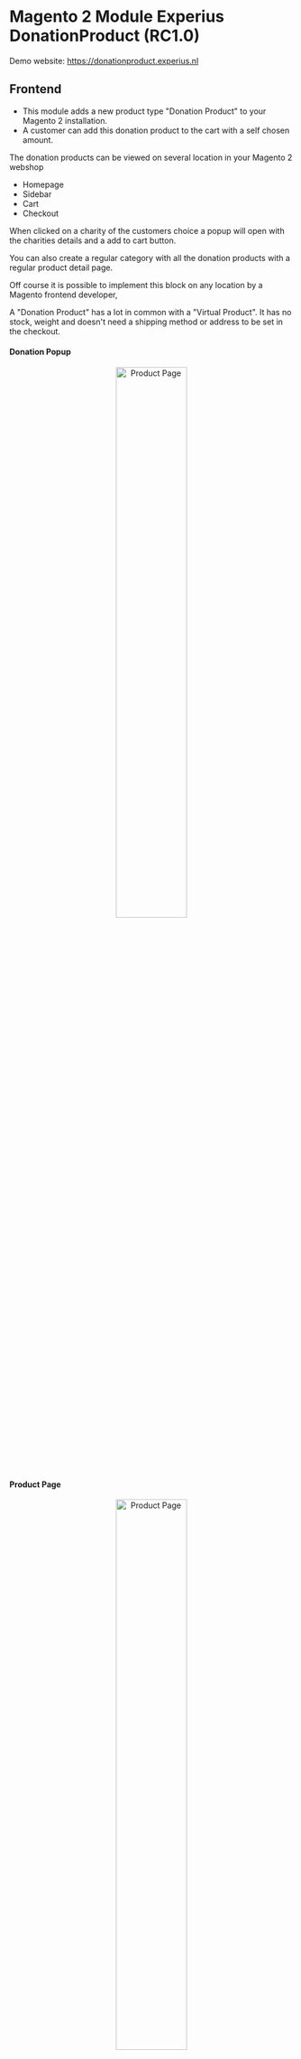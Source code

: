 <h1>Magento 2 Module Experius DonationProduct (RC1.0)</h1>

Demo website: https://donationproduct.experius.nl

<h2>Frontend</h2>

- This module adds a new product type "Donation Product" to your Magento 2 installation.
- A customer can add this donation product to the cart with a self chosen amount.

The donation products can be viewed on several location in your Magento 2 webshop
- Homepage
- Sidebar
- Cart
- Checkout

When clicked on a charity of the customers choice a popup will open with the charities details and a add to cart button. 

You can also create a regular category with all the donation products with a regular product detail page.

Off course it is possible to implement this block on any location by a Magento frontend developer,

A "Donation Product" has a lot in common with a "Virtual Product". It has no stock, weight and doesn't need a shipping method or address to be set in the checkout.

<h4>Donation Popup</h4>
<p align="center">
  <img src="https://raw.githubusercontent.com/experius/Magento-2-Module-Experius-DonationProduct/master/Docs/Screenshots/donation-modal.png" width="50%" title="Product Page">
</p>

<h4>Product Page</h4>
<p align="center">
  <img src="https://raw.githubusercontent.com/experius/Magento-2-Module-Experius-DonationProduct/master/Docs/Screenshots/product-page.png" width="50%" title="Product Page">
</p>

<h4>Cart Page</h4>
<p align="center">
  <img src="https://raw.githubusercontent.com/experius/Magento-2-Module-Experius-DonationProduct/master/Docs/Screenshots/cart.png" width="50%" title="Cart Page">
</p>

<h4>Category Page</h4>
<p align="center">
  <img src="https://raw.githubusercontent.com/experius/Magento-2-Module-Experius-DonationProduct/master/Docs/Screenshots/category-view.png" width="50%" title="Product Page">
</p>

<h4>Sidebar Block</h4>
<p align="center">
  <img src="https://raw.githubusercontent.com/experius/Magento-2-Module-Experius-DonationProduct/master/Docs/Screenshots/donation-sidebar.png" title="Product Page">
</p>

<h4>Full Size Block</h4>
<p align="center">
  <img src="https://raw.githubusercontent.com/experius/Magento-2-Module-Experius-DonationProduct/master/Docs/Screenshots/donation-full-size.png" width="50%" title="Product Page">
</p>

<h2>Backend</h2>

<h4>Product Type</h4>

Add a new product with type 'Donation Product'

<p align="center">
  <img src="https://raw.githubusercontent.com/experius/Magento-2-Module-Experius-DonationProduct/master/Docs/Screenshots/product-type-donation.png" width="50%" title="Product Type">
</p>

<h4>Edit Product</h4>

You can configure the minimum donation amount.

<p align="center">
  <img src="https://raw.githubusercontent.com/experius/Magento-2-Module-Experius-DonationProduct/master/Docs/Screenshots/product-setting.png" width="50%" title="Product Setting">
</p>

<h4>Report</h4>

A report table is made to store every single "Donation Product" sale. You can make an export, sum up the amount per charity and transfer the money.

<p align="center">
  <img src="https://raw.githubusercontent.com/experius/Magento-2-Module-Experius-DonationProduct/master/Docs/Screenshots/report.png" width="50%" title="Report">
</p>
<p align="center">
  <img src="https://raw.githubusercontent.com/experius/Magento-2-Module-Experius-DonationProduct/master/Docs/Screenshots/report-grid.png" width="100%" title="Report Grid">
</p>

<h4>Settings</h4>

There is a setting to enable or disable the complete module.
There are settings to enable and disable the visibility of blocks on several locations in your webshop.

<p align="center">
  <img src="https://raw.githubusercontent.com/experius/Magento-2-Module-Experius-DonationProduct/master/Docs/Screenshots/settings.png" width="50%" title="Settings">
</p>
